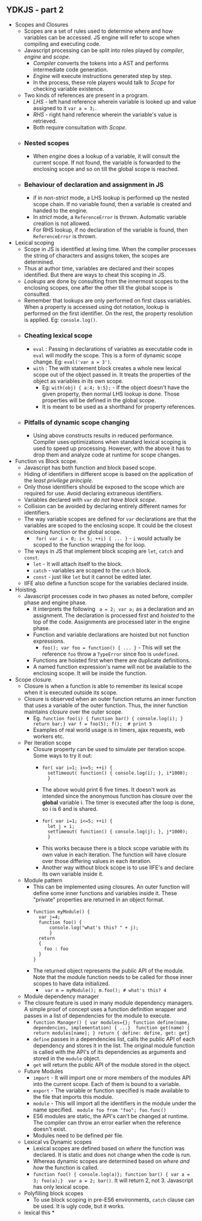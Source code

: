 ## YDKJS - part 2
* Scopes and Closures 
  * Scopes are a set of rules used to determine where and how variables can be accessed. JS engine will refer to scope when compiling and executing code.
  * Javascript processing can be split into roles played by *compiler*, *engine* and *scope*. 
    * *Compiler* converts the tokens into a AST and performs intermediate code generation.
    * *Engine* will execute instructions generated  step by step.
    * In the process, these role players would talk to *Scope* for checking variable existence.
  * Two kinds of references are present in a program.
    * *LHS* - left hand reference wherein variable is looked up and value assigned to it `var a = 3;`.
    * *RHS* - right hand reference wherein the variable's value is retrieved.
    * Both require consultation with *Scope*.
  * ### Nested scopes
    * When *engine* does a lookup of a variable, it will consult the current scope. If not found, the variable is forwarded to the enclosing scope and so on till the global scope is reached.
  * ### Behaviour of declaration and assignment in JS
    * if in *non-strict* mode, a  LHS lookup is performed up the nested scope chain. If no variable found, then a variable is created and handed to the engine.
    * In *strict* mode, a `ReferenceError` is thrown. Automatic variable creation is not allowed.
    * For RHS lookup, if no declaration of the variable is found, then `ReferenceError` is thrown.
* Lexical scoping
  * Scope in JS is identified at lexing time. When the compiler processes the string of characters and assigns token, the scopes are determined. 
  * Thus at author time, variables are declared and their scopes identified. But there are ways to cheat this scoping in JS.
  * *Lookups* are done by consulting from the innermost scopes to the enclosing scopes, one after the other till the global scope is consulted.
  * Remember that lookups are only performed on first class variables. When a property is accessed using dot notation, lookup is performed on the first identifier. On the rest, the property resolution is applied. Eg: `console.log()`.
  * ### Cheating lexical scope
     * `eval` : Passing in declarations of variables as executable code in `eval` will modify the scope. This is a form of dynamic scope change. Eg: `eval('var a = 3')`.
     * `with` : The with statement block creates a whole new lexical scope out of the object passed in. It treats the properties of the object as variables in its own scope.
       * Eg: `with(obj) { a:4; b:5};` - If the object doesn't have the given property, then normal LHS lookup is done. Those properties will be defined in the global scope.
       * It is meant to be used as a shorthand for property references.
  * ### Pitfalls of dynamic scope changing
    * Using above constructs results in  reduced performance. Compiler uses optimizations when standard lexical scoping is used to speed up processing. However, with the above it has to drop them and analyze code at runtime for scope changes. 
* Function vs Block scope.
  * Javascript has both function and block based scope.
  * Hiding of identifiers in different scope is based on the application of the *least privilege principle*.
  * Only those identifiers should be exposed to the scope which are required for use. Avoid declaring extraneous identifiers.
  * Variables declared with `var` *do not have block scope*.
  * Collision can be avoided by declaring entirely different names for identifiers.
  * The way variable scopes are defined for ` var ` declarations are that the variables are scoped to the enclosing scope. It could be the closest enclosing function or the global scope.
    * ` for( var i = 0; i< 5; ++i) { ... }` - `i` would actually be scoped to the function wrapping the for loop. 
  * The ways in JS that implement block scoping are `let`, `catch` and `const`. 
    * `let` - It will attach itself to the block.
    * `catch` - variables are scoped to the `catch` block.
    * `const` - just like `let` but it cannot be edited later.
  * IIFE also define a function scope for the variables declared inside.
* Hoisting.
  * Javascript processes code in two phases as noted before, compiler phase and engine phase.
    * It interprets the following ` a = 2; var a;` as a declaration and an assignment. The declaration is processed first and *hoisted* to the top of the code. Assignments are processed later in the engine phase.
    * Function and variable declarations are hoisted but not function expressions.
      * `foo(); var foo = function() { ... }` - This will set the reference `foo` throw a `TypeError` since foo is `undefined`.
    * Functions are hoisted first when there are duplicate definitions.
    * A named function expression's name will not be available to the enclosing scope. It will be inside the function.
* Scope closure.
  * Closure is when a function is able to remember its lexical scope when it is executed outside its scope.
  * Closure is observed when an outer function returns an inner function that uses a variable of the outer function. Thus, the inner function maintains *closure* over the outer scope.
    * Eg. `function foo(i) { function bar() { console.log(i); } return bar;} var f = foo(5); f();  # print 5`
    * Examples of real world usage is in timers, ajax requests, web workers etc.
  * Per iteration scope
    * Closure property can be used to simulate per iteration scope. Some ways to try it out:
      * ```
        for( var i=1; i<=5; ++i) {
          setTimeout( function() { console.log(i); }, i*1000);
          }
        ```
      * The above would print 6 five times. It doesn't work as intended since the anonymous function has closure over the **global** variable i. The timer is executed after the loop is done, so i is 6 and is shared.
      * ```
        for( var i=1; i<=5; ++i) {
          let j = i;
          setTimeout( function() { console.log(j); }, j*1000);
          }
        ```
      * This works because there is a block scope variable with its own value in each iteration. The function will have closure over those differing values in each iteration.
      * Another way without block scope is to use IIFE's and declare its own variable inside it.
   * Module pattern
     * This can be implemented using closures. An outer function will define some inner functions and variables inside it. These "private" properties are returned in an object format.
     * ```
       function myModule() {
         var j=4;
         function foo() {
             console.log("what's this? " + j);
             }
         return
         {
           foo : foo
         }
       }
       ```
     * The returned object represents the public API of the module. Note that the module function needs to be called for those inner scopes to have data initialized.
       * ` var m = myModule(); m.foo(); # what's this? 4`
  * Module dependency manager 
   * The closure feature is used in many module dependency managers. A simple proof of concept uses a function definition wrapper and passes in a list of dependencies for the module to execute.
     * `function Manager() { var modules={}; function define(name, dependencies, implementation) { ...}  function get(name) { return modules[name]; } return { define: define, get: get}`
     * `define` passes in a dependencies list, calls the public API of each dependency and stores it in the list. The original module function is called with the API's of its dependencies as arguments and stored in the `module` object.
     * `get` will return the public API of the module stored in the object.
  * Future Modules
    * `import` - It will import one or more members of the modules API into the current scope. Each of them is bound to a variable.
    * `export` - The variable or function specified is made available to the file that imports this module.
    * `module` - This will import all the identifiers in the module under the name specified. ` module foo from "foo"; foo.func()`
    * ES6 modules are static, the API's can't be changed at runtime. The compiler can throw an error earlier when the reference doesn't  exist.
    * Modules need to be defined per file.
  * Lexical vs Dynamic scopes
    * Lexical scopes are defined based on _where_ the function was declared. It is static and does not change when the code is run.
    * Whereas dynamic scopes are determined based on *where and how* the function is called.
    * `function foo() { console.log(a)}; function bar() { var a = 3; foo(a);}  var a = 2; bar()`. It will return 2, not 3. Javascript has only lexical scope.
  * Polyfilling block scopes
    * To use block scoping in pre-ES6 environments, `catch` clause can be used. It is ugly code, but it works.
  * lexical this
    * 
  
 

